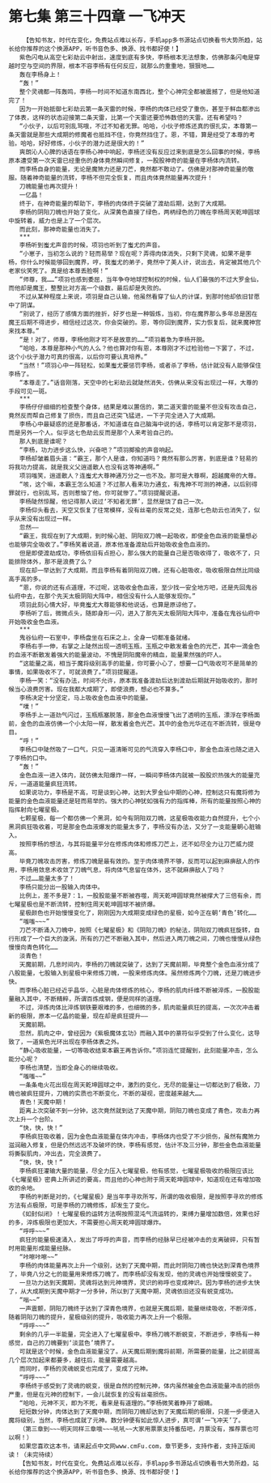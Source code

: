 # 第七集 第三十四章 一飞冲天
        【告知书友，时代在变化，免费站点难以长存，手机app多书源站点切换看书大势所趋，站长给你推荐的这个换源APP，听书音色多、换源、找书都好使！】
       紫色闪电从高空七彩劫云中射出，速度到底有多快，李杨根本无法想象，仿佛那条闪电是穿越时空与空间的界限，根本不容李杨有任何反应，就那么的重重地，狠狠地……
       轰在李杨身上！
       “轰！”
       整个灵魂都一阵轰鸣，李杨一时间不知道东南西北，整个心神完全都被震撼了，但是他知道完了！
       因为一开始抵御七彩劫云第一条天雷的时候，李杨的肉体已经受了重伤，甚至于鲜血都渗出了体表，这样的状态迎接第二条天雷，比第一个天雷还要恐怖数倍的天雷。还有希望吗？
       “小伙子，以后可别乱骂哦，不过不知者无罪。哈哈，小伙子修炼还真的很扎实，本尊第一条天雷就是那些大成期的修魔者也抵挡不住，你竟然挡住了。恩，不错，算是经受了本尊的考验。哈哈，好好修炼，小伙子的潜力还是很大的！”
       爽朗沁人心脾的话语在李杨心神中响起，李杨还没有反应过来到底是怎么回事的时候，李杨原本遭受第一次天雷已经重伤的身体竟然瞬间修复，一股股神奇的能量在李杨体内流转。
       而李杨自身的能量，无论是魔煞力还是刀芒，竟然都不敢动了。仿佛是对那神奇能量的敬服。随着神奇能量的流转，李杨不但完全恢复，而且肉体竟然能量再次提升！
       刀魄能量也再次提升！
       一亿晶！
       终于，在神奇能量的帮助下，李杨的肉体终于突破了渡劫后期，达到了大成期。
       李杨的阴阳刀魄也开始了变化，从深黄色直接了绿色，两柄绿色的刀魄在李杨周天乾坤圆球中旋转着，威力也是上了一个层次。
       而此刻，那神奇能量也消失了。
       ***
       李杨听到蚩尤声音的时候，项羽也听到了蚩尤的声音。
       “小崽子，当初怎么说的？轻而易举？现在呢？弄得肉体消失，只剩下灵魂，如果不是李杨，你什么时候能够回到魔界，哼，我蚩尤的弟子，竟然中了美人计，说出去，肯定被其他几个老家伙笑死了。真是给本尊丢脸啊！”
       “师尊，我……”项羽也感到委屈，当年争夺地球控制权的时候，仙人们最强的不过大罗金仙，而他却是魔王，整整比对方高一个级数，最后却是失败的。
       不过从某种程度上来说，项羽是自己认输，他虽然看穿了仙人的计谋，到那时他却依旧甘愿中了阴谋。
       “别说了，经历了感情方面的挫折，好歹也是一种锻炼，当初，你在魔界那么多年总是困在魔王后期不得进步，相信经过这次，你会突破的。恩，等你回到魔界，实力恢复后，就来魔神宫来找本尊。”
       “是！对了，师尊，李杨他刚才可不是故意的……”项羽着急为李杨开脱。
       “哈哈，本尊是那种小气的人么？他也算对你有恩，本尊刚才不过检验他一下罢了，不过，这个小伙子潜力可真的很高，以后你可要认真培养。”
       “当然！”项羽心中一阵轻松，如果蚩尤要惩罚李杨，或者杀了李杨，估计就没有人能够保住李杨了。
       “本尊走了。”话音刚落，天空中的七彩劫云就陡然消失，仿佛从来没有出现过一样，大尊的手段可见一斑。
       ***
       李杨仔仔细细的检查整个身体，结果是难以置信的，第二道天雷的能量不但没有攻击自己，竟然反而帮自己修复了损伤，而且自己还突飞猛进，一下子完全进入了大成期。
       李杨心中最疑惑的还是那番话，不知道谁在自己脑海中说的话，李杨可以肯定那不是项羽，而是另外一个人。似乎这七色劫云反而是那个人来考验自己的。
       那人到底是谁呢？
       “李杨，功力进步这么快，兴奋吧？”项羽揶揄的声音响起。
       李杨却皱着眉头道：“霸王，那个人是谁，你知道吗？竟然有那么厉害，到底是谁？轻易的将我功力提高，就是我义父逍遥散人也没有这等神通啊。”
       项羽嗤笑，逍遥散人？连蚩尤大尊神通万分之一也不及。那可是大尊啊，超越魔帝的大尊。
       “咳，这个嘛，本霸王怎么知道？不过那人看来功力通玄，有鬼神不可测的神通，以后别得罪就行，也别乱骂，否则惹恼了他，你可就惨了。”项羽提醒说道。
       李杨陡然惊醒，他记得那人说过‘不知者无罪’，显然是饶了自己一次。
       李杨仰头看去，天空又恢复了往常模样，没有丝毫的反常之处，连那七色劫云也消失了，似乎从来没有出现过一样。
       忽然——
       “霸王，我现在到了大成期，到时候心脏、阴阳双刀魄一起吸收，即使金色血液的能量想必也能够完全吸收了。”李杨笑着说道，原本他准备渡劫后开始吸收金色血液的。
       但是即使渡劫成功，李杨依旧有点担心，那么强大的能量自己是否吸收得了，吸收不了，只能排除体外，那不是浪费了么？
       现在却一举达到了大成期，而且李杨有着阴阳双刀魄，还有心脏吸收，吸收极限自然比同级高手高的多。
       “恩，你说的还有点道理，不过呢，这吸收金色血液，至少找一安全地方吧，还是先回鬼谷仙府中去，在那个先天太极阴阳大阵中，相信没有什么人能够发现你。”
       项羽此刻心情大好，毕竟蚩尤大尊能够和他说话，也算是原谅他了。
       李杨听了后，微微点头，随即身形一闪，进入了那先天太极阴阳大阵中，准备在鬼谷仙府中开始吸收金色血液。
       ***
       鬼谷仙府一石室中，李杨盘坐在石床之上，全身一切都准备就绪。
       李杨右手一伸，右掌之上陡然出现一透明玉瓶，玉瓶之中散发着金色的光芒，其中一滴金色的血液不断散发着强大的能量波动，不愧是阴阳魔帝的精血，能量果然强的吓人。
       “这能量之高，相当于魔将级别高手的能量，你可要小心了，想要一口气吸收可不是简单的事情，如果吸收不了，可就浪费了。”项羽提醒道。
       李杨一笑：“没有办法，时间不允许，原本我准备渡劫后达到渡劫后期就开始吸收的，那时候当心浪费厉害。现在我都大成期了，即使浪费，想必也不算多。”
       李杨决定十分坚定，马上吸收金色血液中的能量。
       “噗！”
       李杨手上一道劲气闪过，玉瓶瓶塞脱落，那金色血液慢慢飞出了透明的玉瓶，漂浮在李杨面前，金色的血液仿佛一个小太阳一样，散发着金色光芒。其中的金色光华还在不断流转，很是夺目。
       “呼！”
       李杨口中陡然吸了一口气，只见一道清晰可见的气流穿入李杨口中，那金色血液也随之进入了李杨的口中。
       “轰！”
       金色血液一进入体内，就仿佛太阳爆炸一样，一瞬间李杨体内就被一股股炽热强大的能量充斥，一道道能量疯狂流转。
       如果说功力，李杨是不高，可是谈到心神，达到大罗金仙中期的心神，控制这只有魔将修为能量的金色血液能量还是轻而易举的。强大的心神犹如强有力的指挥棒，所有的能量按照心神的指挥射向七曜星极。
       七颗星极，每一个都仿佛一个黑洞，如今有阴阳双刀魄，这星极吸收能力自然提升，七个小黑洞疯狂吸收着，可是那金色血液爆发的能量太多了，李杨没有办法，又分了一支能量朝心脏输入。
       按照李杨的想法，与其将能量平分在修炼肉体和修炼刀芒上，还不如尽全力让刀芒威力提高。
       毕竟刀魄攻击厉害，修炼刀魄是最有效的。至于肉体境界不够，反而可以起到麻痹敌人的作用，李杨用敛息术收敛了刀魄气息，将肉体气息留在体外，这不就麻痹敌人了吗？
       不过……能量太多了！
       李杨只能分出一股输入肉体中。
       比例上，差不多是7：1，一股股能量不断被吞噬，周天乾坤圆球竟然被撑大了三倍有余，而七曜星极也是不断流转，控制住周天乾坤圆球不被挤爆。
       星极颜色也开始慢慢变化了，刚刚因为大成期变成绿色的星极，如今正在朝‘青色’转化……
       “嗤嗤~~~”
       刀芒不断涌入刀魄中，按照《七曜星极》和《阴阳刀魄》的秘法，阴阳双刀魄疯狂旋转，自行形成了一个巨大的漩涡，所有的刀芒不断融入其中，然后进入两刀魄之间，刀魄也慢慢从绿色慢慢向青色转化……
       淡青色！
       天魔前期，几息时间内，李杨的刀魄就突破了，达到了天魔前期，毕竟整个金色血液分成了八股能量，七股输入到星极中来修炼刀魄，一股来修炼肉体。虽然修炼两个刀魄，还是刀魄进步快。
       而李杨心脏已经近乎晶华，心脏是肉体修炼的核心，李杨的肌肉纤维不断被淬炼，一股股能量融入其中，不断精粹，所谓百炼成钢，便是同样的道理。
       不过，淬炼肉体比淬炼钢铁要艰难的多，也细微的多，肌肉能量疯狂的提高，一次次冲击着新的极限，原本一亿晶的能量，现在却是疯狂提升——
       天魔前期。
       忽然，肌肉之中，曾经因为《紫极魔体玄功》而融入其中的篆符似乎受到了什么变化，这导致了，一道紫色光环出现在李杨体表之外。
       “静心吸收能量，一切等吸收结束本霸王再告诉你。”项羽连忙提醒到，此刻能量冲击，怎么能分心呢？
       李杨也清楚，当即全身心的继续吸收。
       “嗤嗤~~”
       一条条电火花出现在周天乾坤圆球之中，激烈的变化，无尽的能量让一切都达到了极致，刀魄也被疯狂提升，刀魄的实质也不断变化，不断的凝视，密度越来越大……
       青色！天魔中期！
       距离上次突破不到一分钟，这次竟然就到达了天魔中期，阴阳刀魄也变成了青色，攻击力再次上升一个台阶。
       “快，快，快！”
       李杨疯狂吸收着，因为金色血液能量在体内冲击，李杨体内也受了不少损伤，虽然有魔煞力滋润融入修复，但是仍然远远不及破坏的快，李杨有感觉，估计不及三分钟，那些金色血液能量将撕裂肌肉，冲出去，完全浪费了。
       “快，快，快！”
       李杨疯狂灌输大量的能量，尽全力压入七曜星极，他有感觉，七曜星极吸收的极限应该比《七曜星极》密典上所讲述的要高，而且他的心神也附于周天乾坤圆球中，知道现在还有增加吸收的余地。
       李杨的判断是对的，《七曜星极》是当年李寻欢所写，所谓的吸收极限，是按照李寻欢的修炼方法有点极限，可是李杨的刀魄修炼，却发生了变化。
       《如封似闭》！七曜星极的运转方法啊按照混沌气流运转的，束缚力量增加数倍，效果也好的多，淬炼极限也更加大，不需要担心周天乾坤圆球爆炸。
       “呼呼~~~”
       疯狂的能量极速涌入，发出了呼呼的声音，而李杨的经脉早已经被冲击的支离破碎，只有暂时用能量形成能量经脉。
       “咔嚓咔嚓~~”
       李杨的肉体能量再次上升一个级别，达到了天魔中期，而此时阴阳刀魄也快达到深青色境界了，毕竟八分之七的能量用来修炼刀魄了。而李杨却没有发现，他的灵魂也开始慢慢蜕变了。
       一旦功力达到天魔期，灵魂将达到元神境界，灵识的称呼也变成神识。因为李杨的进步太快了，从大成期到天魔中期才一分多钟，所以到了天魔中期，灵魂依旧还没有蜕变成功。
       “嗡~~”
       一声震颤，阴阳刀魄终于达到了深青色境界，也就是天魔后期，能量继续吸收，不断淬炼，随着阴阳刀魄的提升，星极级别的提升，吸收能力再次上升一个极限。
       “呼呼~~~”
       剩余的几乎一半能量，完全进入了七曜星极中。李杨刀魄不断蜕变，不断进步，李杨有一种感觉，自己的刀魄要到‘淡蓝色’境界了。
       可就是这个时候，金色血液能量没了。从天魔后期到魔将前期，所需要的能量，比之前提高几个层次加起来都要多，越往后，能量需要越高。
       而同时，李杨的灵魂蜕变也完成了，变成了元神。
       “呼呼~~~”
       李杨终于感受到了灵魂的蜕变，很是自然的控制元神，体内虽然被金色血液能量冲击的损伤严重，但是在元神的控制下，一会儿就恢复的没有丝毫损伤。
       “哈哈，元神不灭，即为不死，看来是有道理的。”李杨微笑着睁开了眼睛。
       短短数分钟，肉体达到了天魔中期，而阴阳刀魄却达到了天魔后期的极限，只差一步便进入魔将级别，当然，李杨也成就了元神。数分钟便有如此惊人进步，真可谓‘一飞冲天’了。
       （第三章到~~~明天同样三章哦~~~吼吼~~大家用票票支持番茄吧，月票没有，推荐票也可以啊！）
       如果您喜欢这本书，请来起点中文网www.cmFu.com，章节更多，支持作者，支持正版阅读！（未完待续）
       【告知书友，时代在变化，免费站点难以长存，手机app多书源站点切换看书大势所趋，站长给你推荐的这个换源APP，听书音色多、换源、找书都好使！】